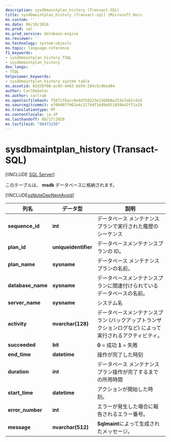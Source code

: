 ```yaml
---
description: sysdbmaintplan_history (Transact-SQL)
title: sysdbmaintplan_history (Transact-sql) |Microsoft Docs
ms.custom: ''
ms.date: 06/10/2016
ms.prod: sql
ms.prod_service: database-engine
ms.reviewer: ''
ms.technology: system-objects
ms.topic: language-reference
f1_keywords:
- sysdbmaintplan_history_TSQL
- sysdbmaintplan_history
dev_langs:
- TSQL
helpviewer_keywords:
- sysdbmaintplan_history system table
ms.assetid: 02d36f08-ac93-4463-bb59-284c5cd6ed04
author: CarlRabeler
ms.author: carlrab
ms.openlocfilehash: f5871f6acc8e4df58223e1568b0a253a7e62c42d
ms.sourcegitcommit: e700497f962e4c2274df16d9e651059b42ff1a10
ms.translationtype: MT
ms.contentlocale: ja-JP
ms.lasthandoff: 08/17/2020
ms.locfileid: "88473156"
---
```

# <a name="sysdbmaintplan_history-transact-sql"></a>sysdbmaintplan_history (Transact-SQL)
[!INCLUDE [SQL Server](../../includes/applies-to-version/sqlserver.md)]

  このテーブルは、 **msdb** データベースに格納されます。  
  
 [!INCLUDE[ssNoteDepNextAvoid](../../includes/ssnotedepnextavoid-md.md)]  
  
  
|列名|データ型|説明|  
|-----------------|---------------|-----------------|  
|**sequence_id**|**int**|データベース メンテナンス プランで実行された履歴のシーケンス|  
|**plan_id**|**uniqueidentifier**|データベースメンテナンスプランの ID。|  
|**plan_name**|**sysname**|データベース メンテナンス プランの名前。|  
|**database_name**|**sysname**|データベースメンテナンスプランに関連付けられているデータベースの名前。|  
|**server_name**|**sysname**|システム名|  
|**activity**|**nvarchar(128)**|データベースメンテナンスプラン (バックアップトランザクションログなど) によって実行されるアクティビティ。|  
|**succeeded**|**bit**|**0** = 成功 **1** = 失敗|  
|**end_time**|**datetime**|操作が完了した時刻|  
|**duration**|**int**|データベース メンテナンス プラン操作が完了するまでの所用時間|  
|**start_time**|**datetime**|アクションが開始した時刻。|  
|**error_number**|**int**|エラーが発生した場合に報告されるエラー番号。|  
|**message**|**nvarchar(512)**|**Sqlmaint**によって生成されたメッセージ。|  
  
  
